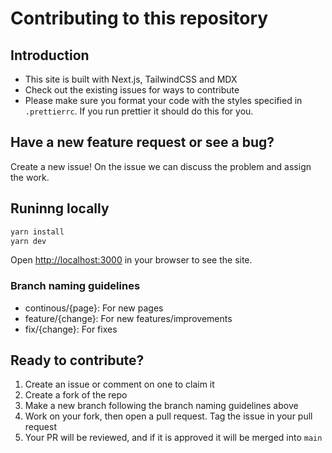 # Contributing to this repository

## Introduction

- This site is built with Next.js, TailwindCSS and MDX
- Check out the existing issues for ways to contribute
- Please make sure you format your code with the styles specified in `.prettierrc`. If you run prettier it should do this for you.

## Have a new feature request or see a bug?

Create a new issue! On the issue we can discuss the problem and assign the work.

## Runinng locally

```bash
yarn install
yarn dev
```

Open [http://localhost:3000](http://localhost:3000) in your browser to see the site.

### Branch naming guidelines

- continous/{page}: For new pages
- feature/{change}: For new features/improvements
- fix/{change}: For fixes

## Ready to contribute?

1. Create an issue or comment on one to claim it
2. Create a fork of the repo
3. Make a new branch following the branch naming guidelines above
4. Work on your fork, then open a pull request. Tag the issue in your pull request
5. Your PR will be reviewed, and if it is approved it will be merged into `main`
